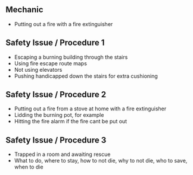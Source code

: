 ## Mechanic 
- Putting out a fire with a fire extinguisher

## Safety Issue / Procedure 1
- Escaping a burning building through the stairs
- Using fire escape route maps
- Not using elevators
- Pushing handicapped down the stairs for extra cushioning

## Safety Issue / Procedure 2
- Putting out a fire from a stove at home with a fire extinguisher
- Lidding the burning pot, for example
- Hitting the fire alarm if the fire cant be put out

## Safety Issue / Procedure 3
- Trapped in a room and awaiting rescue
- What to do, where to stay, how to not die, why to not die, who to save, when to die